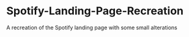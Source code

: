 # Spotify-Landing-Page-Recreation
A recreation of the Spotify landing page with some small alterations
